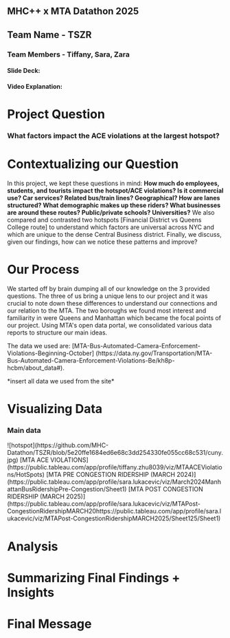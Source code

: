 <h2> MHC++ x MTA Datathon 2025
<h2> Team Name - TSZR </h2>
<h3> Team Members - Tiffany, Sara, Zara </h3>
<h4> Slide Deck: </h4>
<h4> Video Explanation: </h4>

<h1> Project Question </h1>

<h3> What factors impact the ACE violations at the largest hotspot? </h3>

<h1> Contextualizing our Question </h1>
<p> In this project, we kept these questions in mind: <b> How much do employees, students, and tourists impact the hotspot/ACE violations? </b>
<b>Is it commercial use? Car services? Related bus/train lines? Geographical? How are lanes structured? What demographic makes up these riders? What businesses are around these routes? Public/private schools? Universities?</b> We also compared and contrasted two hotspots [Financial District vs Queens College route] to understand which factors are universal across NYC and which are unique to the dense Central Business district. Finally, we discuss, given our findings, how can we notice these patterns and improve? </p>

<h1> Our Process </h1>
<p> We started off by brain dumping all of our knowledge on the 3 provided questions. The three of us bring a unique lens to our project and it was crucial to note down these differences to understand our connections and our relation to the MTA. The two boroughs we found most interest and familiarity in were Queens and Manhattan which became the focal points of our project. Using MTA's open data portal, we consolidated various data reports to structure our main ideas. </p> <p> The data we used are: [MTA-Bus-Automated-Camera-Enforcement-Violations-Beginning-October] (https://data.ny.gov/Transportation/MTA-Bus-Automated-Camera-Enforcement-Violations-Be/kh8p-hcbm/about_data#). </p>
<p>*insert all data we used from the site*</p>

<h1> Visualizing Data </h1>

<h3> Main data </h3>
![hotspot](https://github.com/MHC-Datathon/TSZR/blob/5e20ffe1684ed6e68c3dd254330fe055cc68c531/cuny.jpg)
[MTA ACE VIOLATIONS]
(https://public.tableau.com/app/profile/tiffany.zhu8039/viz/MTAACEViolations/HotSpots)
[MTA PRE CONGESTION RIDERSHIP (MARCH 2024)] (https://public.tableau.com/app/profile/sara.lukacevic/viz/March2024ManhattanBusRidershipPre-Congestion/Sheet1)
[MTA POST CONGESTION RIDERSHIP (MARCH 2025)]
(https://public.tableau.com/app/profile/sara.lukacevic/viz/MTAPost-CongestionRidershipMARCH20https://public.tableau.com/app/profile/sara.lukacevic/viz/MTAPost-CongestionRidershipMARCH2025/Sheet125/Sheet1)

<h1> Analysis </h1>

<h1> Summarizing Final Findings + Insights </h1>
<h1> Final Message </h1>

